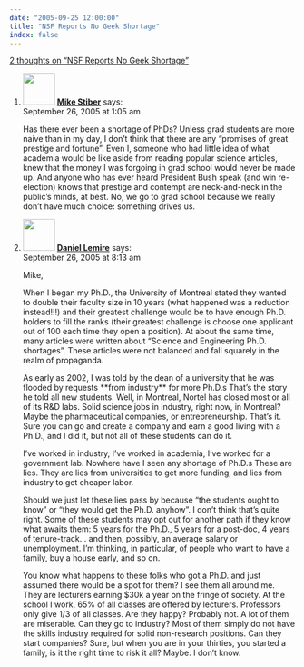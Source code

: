 ```yaml
---
date: "2005-09-25 12:00:00"
title: "NSF Reports No Geek Shortage"
index: false
---
```


[2 thoughts on &ldquo;NSF Reports No Geek Shortage&rdquo;](/lemire/blog/2005/09-25-nsf-reports-no-geek-shortage)

<ol class="comment-list">
<li id="comment-2921" class="comment even thread-even depth-1">
<div class="comment-author vcard">
<img alt src="https://secure.gravatar.com/avatar/dada9de44173d6c1b13691554ef8e974?s=56&#038;d=mm&#038;r=g" srcset="https://secure.gravatar.com/avatar/dada9de44173d6c1b13691554ef8e974?s=112&#038;d=mm&#038;r=g 2x" class="avatar avatar-56 photo" height="56" width="56" decoding="async" /> <b class="fn"><a href="https://expert-opinion.blogspot.com/" class="url" rel="ugc external nofollow">Mike Stiber</a></b> <span class="says">says:</span> </div>
<div class="comment-metadata"><time datetime="2005-09-26T01:05:36+00:00">September 26, 2005 at 1:05 am</time></a> </div>
<div class="comment-content">
<p>Has there ever been a shortage of PhDs? Unless grad students are more naive than in my day, I don&rsquo;t think that there are any &ldquo;promises of great prestige and fortune&rdquo;. Even I, someone who had little idea of what academia would be like aside from reading popular science articles, knew that the money I was forgoing in grad school would never be made up. And anyone who has ever heard President Bush speak (and win re-election) knows that prestige and contempt are neck-and-neck in the public&rsquo;s minds, at best. No, we go to grad school because we really don&rsquo;t have much choice: something drives us.</p>
</div>
</li>
<li id="comment-2922" class="comment odd alt thread-odd thread-alt depth-1">
<div class="comment-author vcard">
<img alt src="https://secure.gravatar.com/avatar/9c8641f1aebb6763ecf07d31107db2c6?s=56&#038;d=mm&#038;r=g" srcset="https://secure.gravatar.com/avatar/9c8641f1aebb6763ecf07d31107db2c6?s=112&#038;d=mm&#038;r=g 2x" class="avatar avatar-56 photo" height="56" width="56" decoding="async" /> <b class="fn"><a href="https://lemire.me/blog/" class="url" rel="ugc">Daniel Lemire</a></b> <span class="says">says:</span> </div>
<div class="comment-metadata"><time datetime="2005-09-26T08:13:08+00:00">September 26, 2005 at 8:13 am</time></a> </div>
<div class="comment-content">
<p>Mike,</p>
<p>When I began my Ph.D., the University of Montreal stated they wanted to double their faculty size in 10 years (what happened was a reduction instead!!!) and their greatest challenge would be to have enough Ph.D. holders to fill the ranks (their greatest challenge is choose one applicant out of 100 each time they open a position). At about the same time, many articles were written about &ldquo;Science and Engineering Ph.D. shortages&rdquo;. These articles were not balanced and fall squarely in the realm of propaganda.</p>
<p>As early as 2002, I was told by the dean of a university that he was flooded by requests **from industry** for more Ph.D.s That&rsquo;s the story he told all new students. Well, in Montreal, Nortel has closed most or all of its R&amp;D labs. Solid science jobs in industry, right now, in Montreal? Maybe the pharmaceutical companies, or entrepreneurship. That&rsquo;s it. Sure you can go and create a company and earn a good living with a Ph.D., and I did it, but not all of these students can do it.</p>
<p>I&rsquo;ve worked in industry, I&rsquo;ve worked in academia, I&rsquo;ve worked for a government lab. Nowhere have I seen any shortage of Ph.D.s These are lies. They are lies from universities to get more funding, and lies from industry to get cheaper labor.</p>
<p>Should we just let these lies pass by because &ldquo;the students ought to know&rdquo; or &ldquo;they would get the Ph.D. anyhow&rdquo;. I don&rsquo;t think that&rsquo;s quite right. Some of these students may opt out for another path if they know what awaits them: 5 years for the Ph.D., 5 years for a post-doc, 4 years of tenure-track&#8230; and then, possibly, an average salary or unemployment. I&rsquo;m thinking, in particular, of people who want to have a family, buy a house early, and so on.</p>
<p>You know what happens to these folks who got a Ph.D. and just assumed there would be a spot for them? I see them all around me. They are lecturers earning $30k a year on the fringe of society. At the school I work, 65% of all classes are offered by lecturers. Professors only give 1/3 of all classes. Are they happy? Probably not. A lot of them are miserable. Can they go to industry? Most of them simply do not have the skills industry required for solid non-research positions. Can they start companies? Sure, but when you are in your thirties, you started a family, is it the right time to risk it all? Maybe. I don&rsquo;t know.</p>
</div>
</li>
</ol>
